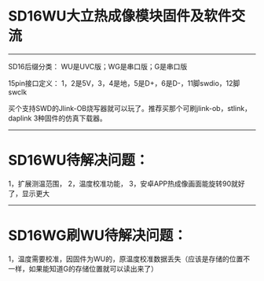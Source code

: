 # SD16WU大立热成像模块固件及软件交流
--------------------------------------------
SD16后缀分类：
WU是UVC版；WG是串口版；G是串口版


15pin接口定义：
1，2是5V，3，4是地，5是D+，6是D-，11脚swdio，12脚swclk

买个支持SWD的Jlink-OB烧写器就可以玩了。推荐买那个可刷jlink-ob，stlink，daplink 3种固件的仿真下载器。


--------------------------------------------
# SD16WU待解决问题：
1，扩展测温范围，
2，温度校准功能，
3，安卓APP热成像画面能旋转90就好了，显示更大

--------------------------------------------
# SD16WG刷WU待解决问题：
1，温度需要校准，因固件为WU的，原温度校准数据丢失（应该是存储的位置不一样，如果能知道G的存储位置就可以读出来了）

